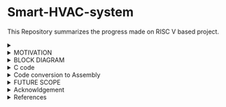 # Smart-HVAC-system

This Repository summarizes the progress made on RISC V based project.

<details>
  <summary>
    
  </summary>
  Heating, Ventilation, and Air Conditioning (HVAC) systems are essential in various applications where maintaining optimal indoor environmental conditions is crucial for comfort, health, or process requirements. HVAC systems are essential in various environments for several reasons:

**1. Comfort:**
Temperature Control: HVAC systems regulate indoor temperatures, ensuring occupants are comfortable regardless of external weather conditions.
Humidity Control: HVAC systems maintain optimal humidity levels, preventing discomfort caused by dry or excessively humid air.
**2. Health and Safety:**
Air Quality: HVAC systems filter and circulate air, removing pollutants, allergens, and contaminants. This is crucial for indoor air quality, especially in buildings with limited natural ventilation.
Disease Control: Proper ventilation and air exchange help reduce the spread of airborne diseases by diluting and exhausting contaminants.
**3. Energy Efficiency:**
Energy Conservation: HVAC systems are designed to be energy-efficient, reducing overall energy consumption in buildings.
Temperature Zoning: HVAC systems can be designed with zoning capabilities, allowing specific areas to be heated or cooled as needed, conserving energy in unoccupied spaces.
**4. Preservation:**
Preservation of Goods: In industries, HVAC systems help maintain stable temperature and humidity levels, preserving products, raw materials, and equipment.
Preservation of Artifacts: HVAC systems are critical in museums and archives to preserve artifacts, paintings, and historical documents.
**5. Productivity and Performance:**
Employee Productivity: Comfortable and healthy indoor environments enhance productivity and reduce absenteeism among employees.
Equipment Performance: HVAC systems prevent overheating of machinery and electronic equipment, ensuring they operate efficiently and have a longer lifespan.
**6. Control of Environmental Factors:**
Odor Control: HVAC systems can include filters and ventilation systems to control and eliminate odors, crucial in environments like restaurants and industrial facilities.
Smoke and Fume Extraction: HVAC systems in commercial kitchens and factories remove smoke, fumes, and airborne particles, providing a safer working environment.
**7. Compliance and Regulations:**
Regulatory Compliance: Many building codes and regulations require proper ventilation and HVAC systems to ensure the health and safety of occupants.
Occupancy Permits: Buildings need to meet HVAC requirements to obtain occupancy permits, ensuring the space is fit for human habitation or commercial use.
**8. Specialized Needs:**
Server Rooms: HVAC systems maintain optimal temperatures in server rooms, preventing overheating and ensuring continuous operation of computer systems.
Clean Rooms: Industries such as pharmaceuticals, electronics, and aerospace rely on HVAC systems to maintain sterile and controlled environments.
In summary, HVAC systems are essential for ensuring human comfort, health, safety, and the efficient operation of buildings and various industrial processes. They are designed to address a wide range of environmental and operational needs in diverse settings.
  
</details>

<details>
  <summary>
    MOTIVATION
  </summary>
  This Project focusses on creating a  smart HVAC system in cars. The development and integration of HVAC (Heating, Ventilation, and Air Conditioning) systems in cars are driven by several important factors, all aimed at enhancing the comfort, safety, and overall driving experience for passengers and drivers:

  **1. Passenger Comfort:**
  
 (a) Temperature Control: HVAC systems allow passengers to maintain a comfortable temperature inside the car, regardless of the weather conditions outside. This is especially important during extreme heat or cold.
(b) Humidity Control: Proper ventilation helps control humidity levels, preventing the feeling of stickiness and discomfort inside the vehicle.

**2. Driver Comfort and Safety:**

(a) Fog and Defrosting: HVAC systems are crucial for defrosting windows during cold weather. They also help prevent fogging, ensuring optimal visibility for the driver, which is essential for safe driving.
(b) Dehumidification: HVAC systems dehumidify the air, preventing the buildup of condensation inside the vehicle. This is especially important in preventing fogging on windows.
Occupant Focus: Comfortable passengers are less likely to distract the driver, contributing to overall road safety.

**3. Health and Well-being:**

Comfortable Journey: A comfortable temperature and clean air contribute to reduced stress during travel, enhancing the overall well-being of passengers.
Preventing Overheating: In hot weather, an efficient air conditioning system prevents passengers, especially children and the elderly, from overheating, which can be dangerous.

**4. Market Demand and Competitiveness:**

Consumer Expectations: Modern consumers expect a high level of comfort and convenience in their vehicles. HVAC systems have become a standard feature in most vehicles to meet these expectations.
Competitive Advantage: Car manufacturers compete based on the features and comfort they offer. A well-designed HVAC system adds value to the vehicle and can be a competitive advantage in the market.

**5. Vehicle Functionality:**

Demands of Modern Vehicles: Modern vehicles often come with electronic systems and gadgets that generate heat. Efficient HVAC systems help dissipate this heat, ensuring the proper functioning of these components.
Battery Cooling: In electric and hybrid vehicles, HVAC systems are used to cool batteries, ensuring they operate within the optimal temperature range.

**6. Regulatory Compliance:**

Emission Regulations: Regulations and standards often mandate the use of HVAC systems to control emissions and ensure efficient fuel consumption.
Safety Regulations: Proper defrosting and demisting are essential for compliance with safety regulations, ensuring visibility is not compromised.
In summary, the integration of HVAC systems in cars is driven by the need to provide comfort, safety, and well-being for passengers and drivers. Meeting consumer expectations, ensuring safety compliance, and staying competitive in the market are significant motivators for car manufacturers to invest in advanced and efficient HVAC technologies.

</details>
<details>
  <summary>
    BLOCK DIAGRAM
  </summary>
  
![WhatsApp Image 2023-10-10 at 19 18 57](https://github.com/Vartika-iiitb/Smart-HVAC-system/assets/140998716/5ea4909d-0650-4f72-9b06-aafc581a5e83)

</details>
<details>
  <summary>
    C code
  </summary>
	
  ```
  int main() {
    int temp_sensor;      // bit 0
    int car_window_motor;//bit 1 & 2
    int AC;//bit 3
    int mask;

    

    while (1) {
        
	asm volatile(
	    	"andi %0, x30, 1\n\t"
	    	:"=r"(temp_sensor)
	    	:
	    	:
	    	);
        if (temp_sensor == 1 && AC==0) { // temperature more than threshold, Roll off the windows and turn on AC
            //motor=2 makes roll up windows
            car_window_motor=2;//10 is one direction
            
            mask = 0xFFFFFFF9;
            asm volatile(
	    "and x30, x30, %1\n\t"
	    "or x30, x30, %0\n\t"
	    :
	    :"r"(car_window_motor),"r"(mask)
	    :"x30"
	    );
            
            
            //on AC
            AC=1;
            mask = 0xFFFFFFF7;
            asm volatile(
	    "and x30, x30, %1\n\t"
	    "or x30, x30, %0\n\t"
	    :
	    :"r"(AC),"r"(mask)
	    :"x30"
	    );
        }
        else if (temp_sensor == 0 && AC==1)
        { // temperature less than threshold roll down windows & AC is off
           
              //motor=1 makes roll down windows
            car_window_motor=1;//01 is opposite direction
            
            mask = 0xFFFFFFF9;
            asm volatile(
	    "and x30, x30, %1\n\t"
	    "or x30, x30, %0\n\t"
	    :
	    :"r"(car_window_motor),"r"(mask)
	    :"x30"
	    );
            
            
            //on AC
            AC=0;
            mask = 0xFFFFFFF7;
            asm volatile(
	    "and x30, x30, %1\n\t"
	    "or x30, x30, %0\n\t"
	    :
	    :"r"(AC),"r"(mask)
	    :"x30"
	    );
        }

       
    }

    return 0;
}
```

</details>

<details>

  <summary>
    Code conversion to Assembly
  </summary>

```
  
  output.o:     file format elf32-littleriscv


Disassembly of section .text:

00010074 <main>:
   10074:	fe010113          	add	sp,sp,-32
   10078:	00812e23          	sw	s0,28(sp)
   1007c:	02010413          	add	s0,sp,32
   10080:	001f7793          	and	a5,t5,1
   10084:	fef42423          	sw	a5,-24(s0)
   10088:	fe842703          	lw	a4,-24(s0)
   1008c:	00100793          	li	a5,1
   10090:	04f71863          	bne	a4,a5,100e0 <main+0x6c>
   10094:	fec42783          	lw	a5,-20(s0)
   10098:	04079463          	bnez	a5,100e0 <main+0x6c>
   1009c:	00200793          	li	a5,2
   100a0:	fef42223          	sw	a5,-28(s0)
   100a4:	ff900793          	li	a5,-7
   100a8:	fef42023          	sw	a5,-32(s0)
   100ac:	fe442783          	lw	a5,-28(s0)
   100b0:	fe042703          	lw	a4,-32(s0)
   100b4:	00ef7f33          	and	t5,t5,a4
   100b8:	00ff6f33          	or	t5,t5,a5
   100bc:	00100793          	li	a5,1
   100c0:	fef42623          	sw	a5,-20(s0)
   100c4:	ff700793          	li	a5,-9
   100c8:	fef42023          	sw	a5,-32(s0)
   100cc:	fec42783          	lw	a5,-20(s0)
   100d0:	fe042703          	lw	a4,-32(s0)
   100d4:	00ef7f33          	and	t5,t5,a4
   100d8:	00ff6f33          	or	t5,t5,a5
   100dc:	0540006f          	j	10130 <main+0xbc>
   100e0:	fe842783          	lw	a5,-24(s0)
   100e4:	f8079ee3          	bnez	a5,10080 <main+0xc>
   100e8:	fec42703          	lw	a4,-20(s0)
   100ec:	00100793          	li	a5,1
   100f0:	f8f718e3          	bne	a4,a5,10080 <main+0xc>
   100f4:	00100793          	li	a5,1
   100f8:	fef42223          	sw	a5,-28(s0)
   100fc:	ff900793          	li	a5,-7
   10100:	fef42023          	sw	a5,-32(s0)
   10104:	fe442783          	lw	a5,-28(s0)
   10108:	fe042703          	lw	a4,-32(s0)
   1010c:	00ef7f33          	and	t5,t5,a4
   10110:	00ff6f33          	or	t5,t5,a5
   10114:	fe042623          	sw	zero,-20(s0)
   10118:	ff700793          	li	a5,-9
   1011c:	fef42023          	sw	a5,-32(s0)
   10120:	fec42783          	lw	a5,-20(s0)
   10124:	fe042703          	lw	a4,-32(s0)
   10128:	00ef7f33          	and	t5,t5,a4
   1012c:	00ff6f33          	or	t5,t5,a5
   10130:	f51ff06f          	j	10080 <main+0xc>
   
   ```

![diff instru](https://github.com/Vartika-iiitb/Smart-HVAC-system/assets/140998716/afc21576-9b60-48fe-a481-0aa8330b8bdb)
```
Number of different instructions: 9
List of different instructions:
li
sw
or
bne
bnez
lw
and
j
add
```
The compiled output of the C program has been shown below.

![tbovartika](https://github.com/Vartika-iiitb/Smart-HVAC-system/assets/140998716/792b1945-8da1-4bab-8915-3f00e0041b04)

</details>


<details>
  <summary>
    FUTURE SCOPE
  </summary>
  
 * To develop a user-friendly interface accessible via a mobile app, web dashboard or both.
 * It include features like real time temperature monitoring, Scheduling and remote control.
 * Implement Machine Learning algorithms
 
</details>

<details>
<summary>
Acknowldgement
</summary>

* I would sincerely like to thank Mr. Kunal Ghosh, Co founder of VLSI System Design Corp. Pvt. Ltd. for his consistent support and guidance throughout this task.
* Bhargav, Colleague at IIITB
</details>

<details>
<summary>
References
</summary>
	
 * https://github.com/SakethGajawada/RISCV-GNU
 * https://github.com/kunalg123
 * https://www.vsdiat.com/
</details>



